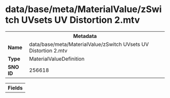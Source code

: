 <h1>data/base/meta/MaterialValue/zSwitch UVsets UV Distortion 2.mtv</h1><table><tr><th colspan="100%">Metadata</th></tr><tr><td><b>Name</b></td><td>data/base/meta/MaterialValue/zSwitch UVsets UV Distortion 2.mtv</td></tr><tr><td><b>Type</b></td><td>MaterialValueDefinition</td></tr><tr><td><b>SNO ID</b></td><td>256618</td></tr></table>

<table><tr><th colspan="100%">Fields</th></tr></table>

